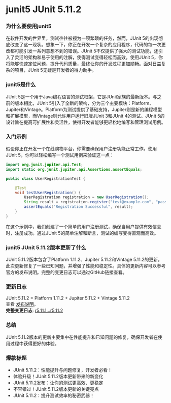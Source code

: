 # junit5 JUnit 5.11.2
### 为什么要使用junit5

在软件开发的世界里，测试往往被视为一项繁琐的任务，然而，JUnit 5的出现彻底改变了这一现状。想象一下，你正在开发一个复杂的应用程序，代码的每一次更改都可能引发一系列意想不到的错误。JUnit 5不仅提供了强大的测试功能，还引入了灵活的架构和易于使用的注解，使得测试变得轻松而高效。使用JUnit 5，你将能够快速定位问题，提升代码质量，最终让你的开发过程更加顺畅。面对日益复杂的项目，JUnit 5无疑是开发者的得力助手。

### junit5是什么

JUnit 5是一个用于Java编程语言的测试框架，它是JUnit家族的最新版本。与之前的版本相比，JUnit 5引入了全新的架构，分为三个主要模块：Platform、Jupiter和Vintage。Platform为测试提供了基础支持，Jupiter则是新的编程模型和扩展模型，而Vintage则允许用户运行旧版JUnit 3和JUnit 4的测试。JUnit 5的设计旨在提高可扩展性和灵活性，使得开发者能够更轻松地编写和管理测试用例。

### 入门示例

假设你正在开发一个在线购物平台，你需要确保用户注册功能正常工作。使用JUnit 5，你可以轻松编写一个测试用例来验证这一点：

```java
import org.junit.jupiter.api.Test;
import static org.junit.jupiter.api.Assertions.assertEquals;

public class UserRegistrationTest {

    @Test
    void testUserRegistration() {
        UserRegistration registration = new UserRegistration();
        String result = registration.register("test@example.com", "password123");
        assertEquals("Registration Successful", result);
    }
}
```

在这个示例中，我们创建了一个简单的用户注册测试，确保当用户提供有效信息时，注册成功。通过JUnit 5的简单注解和断言，测试的编写变得直观而高效。

### junit5 JUnit 5.11.2版本更新了什么

JUnit 5.11.2版本包含了Platform 1.11.2、Jupiter 5.11.2和Vintage 5.11.2的更新。此次更新修复了一些已知问题，并增强了性能和稳定性。具体的更新内容可以参考官方的发布说明。完整的变更日志可以通过GitHub链接查看。

### 更新日志

JUnit 5.11.2 = Platform 1.11.2 + Jupiter 5.11.2 + Vintage 5.11.2  
查看 [发布说明](http://junit.org/junit5/docs/5.11.2/release-notes/)。  
**完整变更日志**: [r5.11.1...r5.11.2](https://github.com/junit-team/junit5/compare/r5.11.1...r5.11.2)

### 总结

JUnit 5.11.2版本的更新主要集中在性能提升和已知问题的修复，确保开发者在使用过程中获得更好的体验。

### 爆款标题

- JUnit 5.11.2：性能提升与问题修复，开发者必看！
- 体验升级！JUnit 5.11.2版本更新带来的新变化
- JUnit 5.11.2发布：让你的测试更高效、更稳定
- 不容错过！JUnit 5.11.2版本更新的关键亮点
- JUnit 5.11.2：提升测试效率的秘密武器！